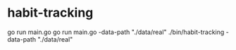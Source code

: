 # habit-tracking

go run main.go
go run main.go -data-path "./data/real"
./bin/habit-tracking  -data-path "./data/real"
